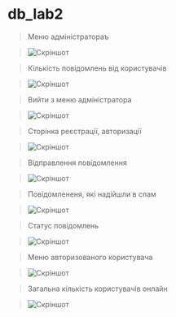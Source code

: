 # db_lab2
>Меню адміністратораъ

>![Скріншот](https://github.com/PashaZhytomyr/db_lab2/blob/master/lab2/lab2/picture/adminMenu.jpg)

>Кількість повідомлень від користувачів

>![Скріншот](https://github.com/PashaZhytomyr/db_lab2/blob/master/lab2/lab2/picture/contMessages.jpg)

>Вийти з меню адміністратора

>![Скріншот](https://github.com/PashaZhytomyr/db_lab2/blob/master/lab2/lab2/picture/exitFromAdmin.jpg)

>Сторінка реєстрації, авторизації

>![Скріншот](https://github.com/PashaZhytomyr/db_lab2/blob/master/lab2/lab2/picture/register.jpg)

>Відправлення повідомлення

>![Скріншот](https://github.com/PashaZhytomyr/db_lab2/blob/master/lab2/lab2/picture/sendMessage.jpg)

>Повідомлененя, які надійшли в спам

>![Скріншот](https://github.com/PashaZhytomyr/db_lab2/blob/master/lab2/lab2/picture/spamMessages.jpg)

>Статус повідомлень

>![Скріншот](https://github.com/PashaZhytomyr/db_lab2/blob/master/lab2/lab2/picture/statusMessages.jpg)

>Меню авторизованого користувача

>![Скріншот](https://github.com/PashaZhytomyr/db_lab2/blob/master/lab2/lab2/picture/userMenu.jpg)

>Загальна кількість користувачів онлайн

>![Скріншот](https://github.com/PashaZhytomyr/db_lab2/blob/master/lab2/lab2/picture/usersLengthOnline.jpg)

